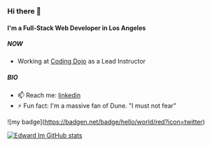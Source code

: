 ### Hi there 👋

#### I'm a Full-Stack Web Developer in Los Angeles

##### NOW
 - Working at [Coding Dojo](https://www.codingdojo.com/) as a Lead Instructor



##### BIO
- 📫 Reach me: [linkedin](https://www.linkedin.com/in/edwardim/)
- ⚡️ Fun fact: I'm a massive fan of Dune. "I must not fear"

!\[my badge\](https://badgen.net/badge/hello/world/red?icon=twitter)

[![Edward Im GitHub stats](https://github-readme-stats.vercel.app/api?username=edwarddim&theme=onedark&show_icons=true)](https://github.com/anuraghazra/github-readme-stats)




<!--
**edwarddim/edwarddim** is a ✨ _special_ ✨ repository because its `README.md` (this file) appears on your GitHub profile.

Here are some ideas to get you started:

- 🔭 I’m currently working on ...
- 🌱 I’m currently learning ...
- 👯 I’m looking to collaborate on ...
- 🤔 I’m looking for help with ...
- 💬 Ask me about ...
- 📫 How to reach me: ...
- 😄 Pronouns: ...
- ⚡ Fun fact: ...
-->
